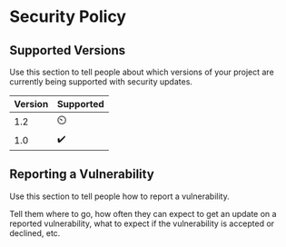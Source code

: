 # Security Policy

## Supported Versions

Use this section to tell people about which versions of your project are
currently being supported with security updates.

| Version | Supported          |
| ------   |  -----------------| 
|1.2  |       ⏲️          | 
| 1.0  |       ✔️          | 


## Reporting a Vulnerability

Use this section to tell people how to report a vulnerability.

Tell them where to go, how often they can expect to get an update on a
reported vulnerability, what to expect if the vulnerability is accepted or
declined, etc.
